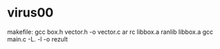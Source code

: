 # virus00
makefile:
gcc box.h vector.h -o vector.c
ar rc libbox.a
ranlib libbox.a
gcc main.c -L. -l<name> -o rezult
